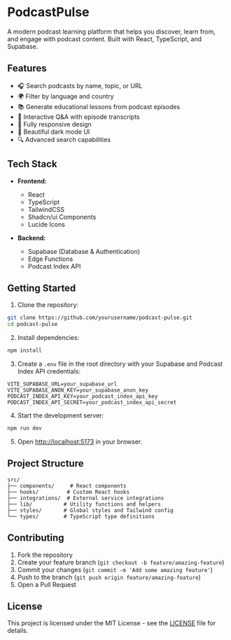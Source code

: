 # PodcastPulse

A modern podcast learning platform that helps you discover, learn from, and engage with podcast content. Built with React, TypeScript, and Supabase.

## Features

- 🎧 Search podcasts by name, topic, or URL
- 🌍 Filter by language and country
- 📚 Generate educational lessons from podcast episodes
- 💬 Interactive Q&A with episode transcripts
- 📱 Fully responsive design
- 🎨 Beautiful dark mode UI
- 🔍 Advanced search capabilities

## Tech Stack

- **Frontend:**
  - React
  - TypeScript
  - TailwindCSS
  - Shadcn/ui Components
  - Lucide Icons

- **Backend:**
  - Supabase (Database & Authentication)
  - Edge Functions
  - Podcast Index API

## Getting Started

1. Clone the repository:
```bash
git clone https://github.com/yourusername/podcast-pulse.git
cd podcast-pulse
```

2. Install dependencies:
```bash
npm install
```

3. Create a `.env` file in the root directory with your Supabase and Podcast Index API credentials:
```env
VITE_SUPABASE_URL=your_supabase_url
VITE_SUPABASE_ANON_KEY=your_supabase_anon_key
PODCAST_INDEX_API_KEY=your_podcast_index_api_key
PODCAST_INDEX_API_SECRET=your_podcast_index_api_secret
```

4. Start the development server:
```bash
npm run dev
```

5. Open [http://localhost:5173](http://localhost:5173) in your browser.

## Project Structure

```
src/
├── components/     # React components
├── hooks/         # Custom React hooks
├── integrations/  # External service integrations
├── lib/          # Utility functions and helpers
├── styles/       # Global styles and Tailwind config
└── types/        # TypeScript type definitions
```

## Contributing

1. Fork the repository
2. Create your feature branch (`git checkout -b feature/amazing-feature`)
3. Commit your changes (`git commit -m 'Add some amazing feature'`)
4. Push to the branch (`git push origin feature/amazing-feature`)
5. Open a Pull Request

## License

This project is licensed under the MIT License - see the [LICENSE](LICENSE) file for details.
